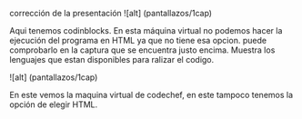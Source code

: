 corrección de la presentación
![alt] (pantallazos/1cap)

Aqui tenemos codinblocks. En esta máquina virtual no podemos hacer la ejecución del 
programa en HTML ya que no tiene esa opcion. puede comprobarlo en la captura que se
encuentra justo encima. Muestra los lenguajes que estan disponibles para ralizar
el codigo.

![alt] (pantallazos/1cap)

En este vemos la maquina virtual de codechef, en este tampoco tenemos la opción de 
elegir HTML.